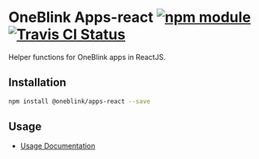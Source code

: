 # OneBlink Apps-react [![npm module](https://img.shields.io/npm/v/@oneblink/apps.svg)](https://www.npmjs.com/package/@oneblink/apps-react) [![Travis CI Status](https://travis-ci.com/oneblink/apps-react.svg?branch=master)](https://travis-ci.com/oneblink/apps-react)

Helper functions for OneBlink apps in ReactJS.

## Installation

```sh
npm install @oneblink/apps-react --save
```

## Usage

- [Usage Documentation](./docs/README.md)
